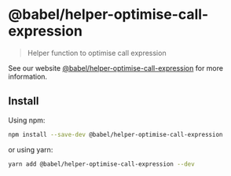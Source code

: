 # @babel/helper-optimise-call-expression

> Helper function to optimise call expression

See our
website [@babel/helper-optimise-call-expression](https://babeljs.io/docs/en/next/babel-helper-optimise-call-expression.html)
for more information.

## Install

Using npm:

```sh
npm install --save-dev @babel/helper-optimise-call-expression
```

or using yarn:

```sh
yarn add @babel/helper-optimise-call-expression --dev
```
